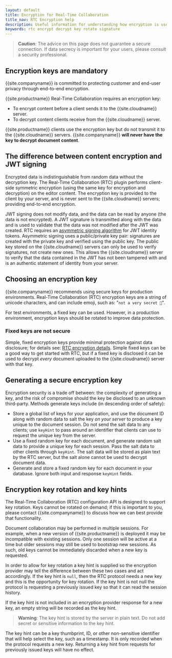 ```yaml
---
layout: default
title: Encryption for Real-Time Collaboration
title_nav: RTC Encryption help
description: Useful information for understanding how encryption is used with RTC
keywords: rtc encrypt decrypt key rotate signature
---
```


> **Caution**: The advice on this page does not guarantee a secure connection. If data secrecy is important for your users, please consult a security professional.

## Encryption keys are mandatory

{{site.companyname}} is committed to protecting customer and end-user privacy through end-to-end encryption.

{{site.productname}} Real-Time Collaboration requires an encryption key:

- To encrypt content before a client sends it to the {{site.cloudname}} server.
- To decrypt content clients receive from the {{site.cloudname}} server.

{{site.productname}} clients use the encryption key but do not transmit it to the {{site.cloudname}} servers. {{site.companyname}} **will never have the key to decrypt document content**.

## The difference between content encryption and JWT signing

Encrypted data is indistinguishable from random data without the decryption key. The Real-Time Collaboration (RTC) plugin performs client-side symmetric encryption (using the same key for encryption and decryption) on the editor content. The encryption key is provided to the client by your server, and is never sent to the {{site.cloudname}} servers; providing end-to-end encryption.

JWT signing does not modify data, and the data can be read by anyone (the data is not encrypted). A JWT signature is transmitted along with the data and is used to validate that the data was not modified after the JWT was created. RTC requires an [asymmetric signing algorithm]({{site.baseurl}}/rtc/jwt-authentication/#supportedalgorithms) for JWT identity tokens. Asymmetric signing uses a public/private key pair: signatures are created with the private key and verified using the public key. The public key stored on the {{site.cloudname}} servers can only be used to verify signatures, not create new ones. This allows the {{site.cloudname}} server to verify that the data contained in the JWT has not been tampered with and is an authentic statement of identity from your server.

## Choosing an encryption key

{{site.companyname}} recommends using secure keys for production environments. Real-Time Collaboration (RTC) encryption keys are a string of unicode characters, and can include emoji, such as: "`not a very secret 🔑`".

For test environments, a fixed key can be used. However, in a production environment, encryption keys should be rotated to improve data protection.

### Fixed keys are not secure

Simple, fixed encryption keys provide minimal protection against data disclosure; for details see: [RTC encryption details](#rtcencryptiondetails). Simple fixed keys can be a good way to get started with RTC, but if a fixed key is disclosed it can be used to decrypt _every_ document uploaded to the {{site.cloudname}} server with that key.

## Generating a secure encryption key

Encryption security is a trade off between: the complexity of generating a key, and the risk of compromise should the key be disclosed to an unknown third-party. Methods generate keys include (in descending order of safety):

* Store a global list of keys for your application, and use the document ID along with random data to salt the key _on your server_ to produce a key unique to the document session. Do not send the salt data to any clients; use `keyHint` to pass around an identifier that clients can use to request the unique key from the server.
* Use a fixed random key for each document, and generate random salt data to provide a unique key for each session. Pass the salt data to other clients through `keyHint`. The salt data will be stored as plain text by the RTC server, but the salt alone cannot be used to decrypt document data.
* Generate and store a fixed random key for each document in your database. Ignore both input and response `keyHint` fields.

## Encryption key rotation and key hints

The Real-Time Collaboration (RTC) configuration API is designed to support key rotation. Keys cannot be rotated on demand; if this is important to you, please contact {{site.companyname}} to discuss how we can best provide that functionality.

Document collaboration may be performed in multiple sessions. For example, when a new version of {{site.productname}} is deployed it may be incompatible with existing sessions. Only one session will be active at a time but older sessions may still be used to bootstrap new sessions. As such, old keys cannot be immediately discarded when a new key is requested.

In order to allow for key rotation a key hint is supplied so the encryption provider may tell the difference between these two cases and act accordingly. If the key hint is `null`, then the RTC protocol needs a new key and this is the opportunity for key rotation. If the key hint is not null the protocol is requesting a previously issued key so that it can read the session history.

If the key hint is not included in an encryption provider response for a new key, an empty string will be recorded as the key hint.

> **Warning**: The key hint is stored by the server in plain text. Do not add secret or sensitive information to the key hint.

The key hint can be a key thumbprint, ID, or other non-sensitive identifier that will help select the key, such as a timestamp. It is only recorded when the protocol requests a new key. Returning a key hint from requests for previously issued keys will have no effect.
